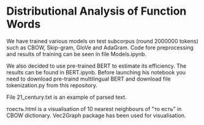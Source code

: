 # Distributional Analysis of Function Words

We have trained various models on test subcorpus (round 2000000 tokens) such as CBOW, Skip-gram, GloVe and AdaGram. Code fore preprocessing and results of training can be seen in file Models.ipynb.

We also decided to use pre-trained BERT to estimate its efficiency. The results can be found in BERT.ipynb. Before launching his notebook you need to download pre-traind multilingual BERT and download file tokenization.py from this repository.

File 21_century.txt is an example of parsed text.

тоесть.html is a visualisation of 10 nearest neighbours of "то есть" in CBOW dictionary. Vec2Graph package has been used for visualisation.
